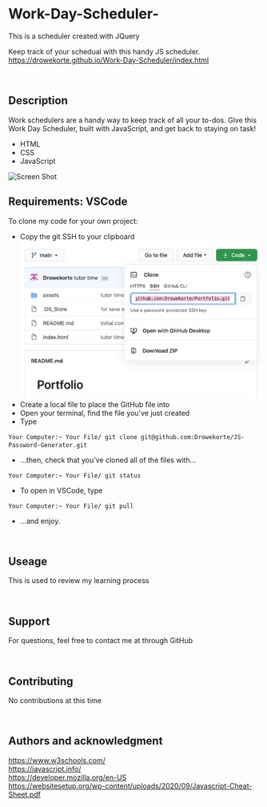 # Work-Day-Scheduler-
This is a scheduler created with JQuery


Keep track of your schedual with this handy JS scheduler. <br>
https://drowekorte.github.io/Work-Day-Scheduler/index.html

<br>

## Description

Work schedulers are a handy way to keep track of all your to-dos. Give this Work Day Scheduler, built with JavaScript, and get back to staying on task!    
* HTML
* CSS
* JavaScript

![Screen Shot](assets/imgs/Work-Day-Scheduler.jpg "Work Day Scheduler")


## Requirements: VSCode

To clone my code for your own project:
* Copy the git SSH to your clipboard <br>
![Screen Shot](assets/imgs/github.jpg)
* Create a local file to place the GitHub file into
* Open your terminal, find the file you've just created
* Type
```
Your Computer:~ Your File/ git clone git@github.com:Drowekorte/JS-Password-Generator.git 

```
* ...then, check that you’ve cloned all of the files with...

```
Your Computer:~ Your File/ git status

```

* To open in VSCode, type

```
Your Computer:~ Your File/ git pull

```
* ...and enjoy.

<br>

## Useage
This is used to review my learning process

<br>

## Support
For questions, feel free to contact me at through GitHub

<br>


## Contributing
No contributions at this time

<br>

## Authors and acknowledgment
https://www.w3schools.com/<br>
https://javascript.info/<br>
https://developer.mozilla.org/en-US<br>
https://websitesetup.org/wp-content/uploads/2020/09/Javascript-Cheat-Sheet.pdf<br>

<br>